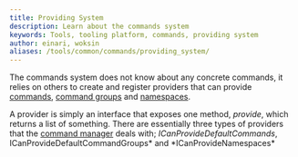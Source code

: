 ```yaml
---
title: Providing System
description: Learn about the commands system
keywords: Tools, tooling platform, commands, providing system
author: einari, woksin
aliases: /tools/common/commands/providing_system/
---
```


The commands system does not know about any concrete commands, it relies on others to create and register providers that can provide [commands](../command), [command groups](../command_group) and [namespaces](../namespace).

A provider is simply an interface that exposes one method, _provide_, which returns a list of something. There are essentially three types of providers that the [command manager](../command_manager) deals with;
_ICanProvideDefaultCommands_, ICanProvideDefaultCommandGroups* and *ICanProvideNamespaces\*
